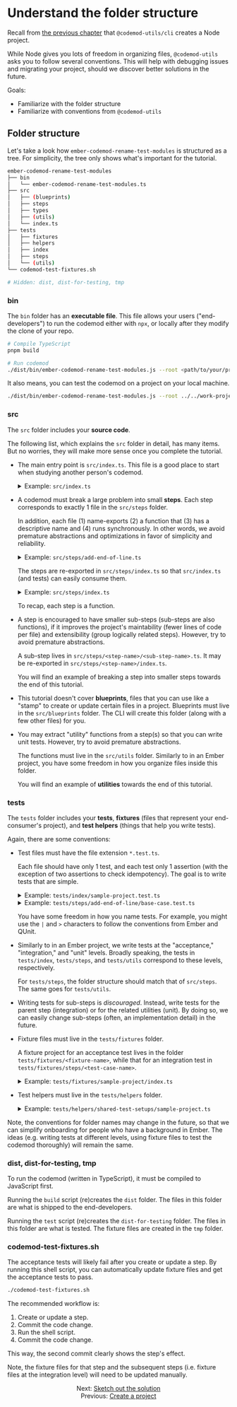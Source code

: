 # Understand the folder structure

Recall from [the previous chapter](./01-create-a-project.md) that `@codemod-utils/cli` creates a Node project. 

While Node gives you lots of freedom in organizing files, `@codemod-utils` asks you to follow several conventions. This will help with debugging issues and migrating your project, should we discover better solutions in the future.

Goals:

- Familiarize with the folder structure
- Familiarize with conventions from `@codemod-utils`


## Folder structure

Let's take a look how `ember-codemod-rename-test-modules` is structured as a tree. For simplicity, the tree only shows what's important for the tutorial.

```sh
ember-codemod-rename-test-modules
├── bin
│   └── ember-codemod-rename-test-modules.ts
├── src
│   ├── (blueprints)
│   ├── steps
│   ├── types
│   ├── (utils)
│   └── index.ts
├── tests
│   ├── fixtures
│   ├── helpers
│   ├── index
│   ├── steps
│   └── (utils)
└── codemod-test-fixtures.sh

# Hidden: dist, dist-for-testing, tmp
```


### bin

The `bin` folder has an **executable file**. This file allows your users ("end-developers") to run the codemod either with `npx`, or locally after they modify the clone of your repo.

```sh
# Compile TypeScript
pnpm build

# Run codemod
./dist/bin/ember-codemod-rename-test-modules.js --root <path/to/your/project>
```

It also means, you can test the codemod on a project on your local machine.

```sh
./dist/bin/ember-codemod-rename-test-modules.js --root ../../work-projects/client
```


### src

The `src` folder includes your **source code**.

The following list, which explains the `src` folder in detail, has many items. But no worries, they will make more sense once you complete the tutorial.

- The main entry point is `src/index.ts`. This file is a good place to start when studying another person's codemod.

    <details>

    <summary>Example: <code>src/index.ts</code></summary>

    ```ts
    export function runCodemod(codemodOptions: CodemodOptions): void {
      const options = createOptions(codemodOptions);

      // TODO: Replace with actual steps
      addEndOfLine(options);
    }
    ```

    </details>


- A codemod must break a large problem into small **steps**. Each step corresponds to exactly 1 file in the `src/steps` folder.

    In addition, each file (1) name-exports (2) a function that (3) has a descriptive name and (4) runs synchronously. In other words, we avoid premature abstractions and optimizations in favor of simplicity and reliability.

    <details>

    <summary>Example: <code>src/steps/add-end-of-line.ts</code></summary>

    ```ts
    export function addEndOfLine(options: Options): void {
      // ...
    }
    ```

    </details>

    The steps are re-exported in `src/steps/index.ts` so that `src/index.ts` (and tests) can easily consume them.

    <details>

    <summary>Example: <code>src/steps/index.ts</code></summary>

    ```ts
    export * from './add-end-of-line.js';
    export * from './create-options.js';
    ```

    </details>

    To recap, each step is a function.

- A step is encouraged to have smaller sub-steps (sub-steps are also functions), if it improves the project's maintability (fewer lines of code per file) and extensibility (group logically related steps). However, try to avoid premature abstractions.

    A sub-step lives in `src/steps/<step-name>/<sub-step-name>.ts`. It may be re-exported in `src/steps/<step-name>/index.ts`.

    You will find an example of breaking a step into smaller steps towards the end of this tutorial.

- This tutorial doesn't cover **blueprints**, files that you can use like a "stamp" to create or update certain files in a project. Blueprints must live in the `src/blueprints` folder. The CLI will create this folder (along with a few other files) for you.

- You may extract "utility" functions from a step(s) so that you can write unit tests. However, try to avoid premature abstractions.

    The functions must live in the `src/utils` folder. Similarly to in an Ember project, you have some freedom in how you organize files inside this folder.

    You will find an example of **utilities** towards the end of this tutorial.


### tests

The `tests` folder includes your **tests**, **fixtures** (files that represent your end-consumer's project), and **test helpers** (things that help you write tests).

Again, there are some conventions:

- Test files must have the file extension `*.test.ts`.

    Each file should have only 1 test, and each test only 1 assertion (with the exception of two assertions to check idempotency). The goal is to write tests that are simple.

    <details>

    <summary>Example: <code>tests/index/sample-project.test.ts</code></summary>

    ```ts
    import { runCodemod } from '../../src/index.js';

    test('index > sample-project', function () {
      loadFixture(inputProject, codemodOptions);

      runCodemod(codemodOptions);

      assertFixture(outputProject, codemodOptions);

      // Check idempotence
      runCodemod(codemodOptions);

      assertFixture(outputProject, codemodOptions);
    });
    ```

    </details>

    <details>

    <summary>Example: <code>tests/steps/add-end-of-line/base-case.test.ts</code></summary>

    ```ts
    import { addEndOfLine } from '../../../src/steps/index.js';

    test('steps | add-end-of-line > base case', function () {
      loadFixture(inputProject, codemodOptions);

      addEndOfLine(options);

      assertFixture(outputProject, codemodOptions);
    });
    ```

    </details>

    You have some freedom in how you name tests. For example, you might use the `|` and `>` characters to follow the conventions from Ember and QUnit.

- Similarly to in an Ember project, we write tests at the "acceptance," "integration," and "unit" levels. Broadly speaking, the tests in `tests/index`, `tests/steps`, and `tests/utils` correspond to these levels, respectively.

    For `tests/steps`, the folder structure should match that of `src/steps`. The same goes for `tests/utils`.

- Writing tests for sub-steps is _discouraged_. Instead, write tests for the parent step (integration) or for the related utilities (unit). By doing so, we can easily change sub-steps (often, an implementation detail) in the future.

- Fixture files must live in the `tests/fixtures` folder.

    A fixture project for an acceptance test lives in the folder `tests/fixtures/<fixture-name>`, while that for an integration test in `tests/fixtures/steps/<test-case-name>`.

    <details>

    <summary>Example: <code>tests/fixtures/sample-project/index.ts</code></summary>

    ```ts
    import { convertFixtureToJson } from '@codemod-utils/tests';

    const inputProject = convertFixtureToJson('sample-project/input');
    const outputProject = convertFixtureToJson('sample-project/output');

    export { inputProject, outputProject };
    ```

    </details>

- Test helpers must live in the `tests/helpers` folder.

    <details>

    <summary>Example: <code>tests/helpers/shared-test-setups/sample-project.ts</code></summary>

    `codemodOptions` and `options` are inputs that almost every step needs. We can define these for a given fixture project (e.g. one that is named `sample-project`).

    ```ts
    import type { CodemodOptions, Options } from '../../../src/types/index.js';

    const codemodOptions: CodemodOptions = {
      projectRoot: 'tmp/sample-project',
    };

    const options: Options = {
      projectRoot: 'tmp/sample-project',
    };

    export { codemodOptions, options };
    ```

    </details>

Note, the conventions for folder names may change in the future, so that we can simplify onboarding for people who have a background in Ember. The ideas (e.g. writing tests at different levels, using fixture files to test the codemod thoroughly) will remain the same.


### dist, dist-for-testing, tmp

To run the codemod (written in TypeScript), it must be compiled to JavaScript first.

Running the `build` script (re)creates the `dist` folder. The files in this folder are what is shipped to the end-developers.

Running the `test` script (re)creates the `dist-for-testing` folder. The files in this folder are what is tested. The fixture files are created in the `tmp` folder.


### codemod-test-fixtures.sh

The acceptance tests will likely fail after you create or update a step. By running this shell script, you can automatically update fixture files and get the acceptance tests to pass.

```sh
./codemod-test-fixtures.sh
```

The recommended workflow is:

1. Create or update a step.
1. Commit the code change.
1. Run the shell script.
1. Commit the code change.

This way, the second commit clearly shows the step's effect.

Note, the fixture files for that step and the subsequent steps (i.e. fixture files at the integration level) will need to be updated manually.


<div align="center">
  <div>
    Next: <a href="./03-sketch-out-the-solution.md">Sketch out the solution</a>
  </div>
  <div>
    Previous: <a href="./01-create-a-project.md">Create a project</a>
  </div>
</div>
